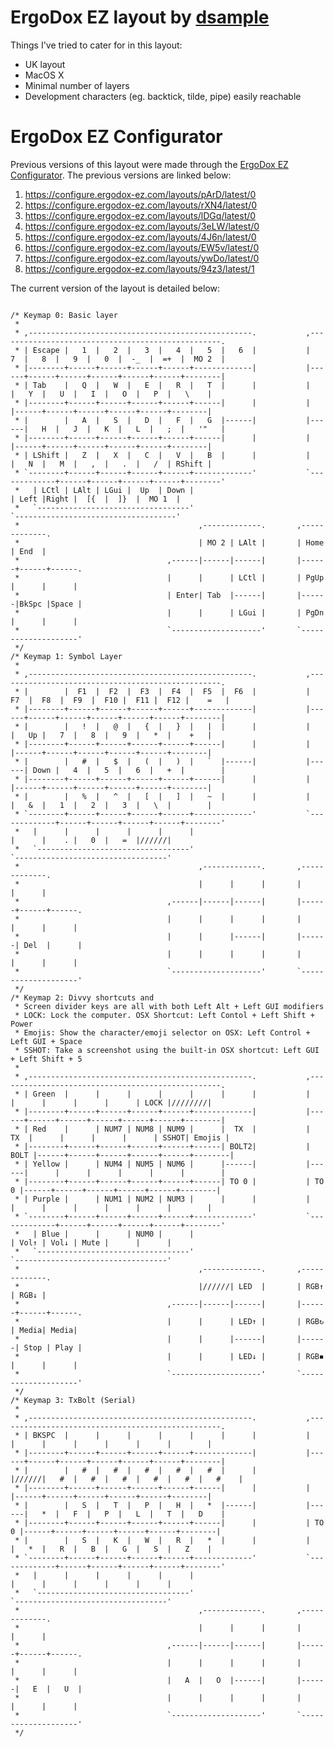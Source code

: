 # ErgoDox EZ layout by [dsample](https://sample.me.uk)

Things I've tried to cater for in this layout:

* UK layout
* MacOS X
* Minimal number of layers
* Development characters (eg. backtick, tilde, pipe) easily reachable

# ErgoDox EZ Configurator

Previous versions of this layout were made through the [ErgoDox EZ Configurator](https://configure.ergodox-ez.com). The previous versions are linked below:

1. https://configure.ergodox-ez.com/layouts/pArD/latest/0
2. https://configure.ergodox-ez.com/layouts/rXN4/latest/0
3. https://configure.ergodox-ez.com/layouts/lDGq/latest/0
4. https://configure.ergodox-ez.com/layouts/3eLW/latest/0
5. https://configure.ergodox-ez.com/layouts/4J6n/latest/0
6. https://configure.ergodox-ez.com/layouts/EW5v/latest/0
7. https://configure.ergodox-ez.com/layouts/ywDo/latest/0
8. https://configure.ergodox-ez.com/layouts/94z3/latest/1

The current version of the layout is detailed below:

<pre><code>
/* Keymap 0: Basic layer
 *
 * ,--------------------------------------------------.           ,--------------------------------------------------.
 * | Escape |   1  |   2  |   3  |   4  |   5  |   6  |           |   7  |   8  |   9  |   0  |  -_  |  =+  |  MO 2  |
 * |--------+------+------+------+------+-------------|           |------+------+------+------+------+------+--------|
 * | Tab    |   Q  |   W  |   E  |   R  |   T  |      |           |      |   Y  |   U  |   I  |   O  |   P  |   \    |
 * |--------+------+------+------+------+------|      |           |      |------+------+------+------+------+--------|
 * |        |   A  |   S  |   D  |   F  |   G  |------|           |------|   H  |   J  |   K  |   L  |   ;  |   '"   |
 * |--------+------+------+------+------+------|      |           |      |------+------+------+------+------+--------|
 * | LShift |   Z  |   X  |   C  |   V  |   B  |      |           |      |   N  |   M  |   ,  |   .  |   /  | RShift |
 * `--------+------+------+------+------+-------------'           `-------------+------+------+------+------+--------'
 *   | LCtl | LAlt | LGui |  Up  | Down |                                       | Left |Right |  [{  |  ]}  |  MO 1  |
 *   `----------------------------------'                                       `------------------------------------'
 *                                        ,-------------.       ,-------------.
 *                                        | MO 2 | LAlt |       | Home | End  |
 *                                 ,------|------|------|       |------+------+------.
 *                                 |      |      | LCtl |       | PgUp |      |      |
 *                                 | Enter| Tab  |------|       |------|BkSpc |Space |
 *                                 |      |      | LGui |       | PgDn |      |      |
 *                                 `--------------------'       `--------------------'
 */
/* Keymap 1: Symbol Layer
 *
 * ,--------------------------------------------------.           ,--------------------------------------------------.
 * |        |  F1  |  F2  |  F3  |  F4  |  F5  |  F6  |           |  F7  |  F8  |  F9  |  F10 |  F11 |  F12 |    =   |
 * |--------+------+------+------+------+-------------|           |------+------+------+------+------+------+--------|
 * |        |   !  |   @  |   {  |   }  |   |  |      |           |      |   Up |   7  |   8  |   9  |   *  |    +   |
 * |--------+------+------+------+------+------|      |           |      |------+------+------+------+------+--------|
 * |        |   #  |   $  |   (  |   )  |   `  |------|           |------| Down |   4  |   5  |   6  |   +  |        |
 * |--------+------+------+------+------+------|      |           |      |------+------+------+------+------+--------|
 * |        |   %  |   ^  |   [  |   ]  |   ~  |      |           |      |   &  |   1  |   2  |   3  |   \  |        |
 * `--------+------+------+------+------+-------------'           `-------------+------+------+------+------+--------'
 *   |      |      |      |      |      |                                       |      |    . |   0  |   =  |//////|
 *   `----------------------------------'                                       `----------------------------------'
 *                                        ,-------------.       ,-------------.
 *                                        |      |      |       |      |      |
 *                                 ,------|------|------|       |------+------+------.
 *                                 |      |      |      |       |      |      |      |
 *                                 |      |      |------|       |------| Del  |      |
 *                                 |      |      |      |       |      |      |      |
 *                                 `--------------------'       `--------------------'
 */
/* Keymap 2: Divvy shortcuts and
 * Screen divider keys are all with both Left Alt + Left GUI modifiers
 * LOCK: Lock the computer. OSX Shortcut: Left Contol + Left Shift + Power
 * Emojis: Show the character/emoji selector on OSX: Left Control + Left GUI + Space
 * SSHOT: Take a screenshot using the built-in OSX shortcut: Left GUI + Left Shift + 5
 *
 * ,--------------------------------------------------.           ,--------------------------------------------------.
 * | Green  |      |      |      |      |      |      |           |      |      |      |      |      | LOCK |////////|
 * |--------+------+------+------+------+-------------|           |------+------+------+------+------+------+--------|
 * | Red    |      | NUM7 | NUM8 | NUM9 |      |  TX  |           |  TX  |      |      |      |      | SSHOT| Emojis |
 * |--------+------+------+------+------+------| BOLT2|           | BOLT |------+------+------+------+------+--------|
 * | Yellow |      | NUM4 | NUM5 | NUM6 |      |------|           |------|      |      |      |      |      |        |
 * |--------+------+------+------+------+------| TO 0 |           | TO 0 |------+------+------+------+------+--------|
 * | Purple |      | NUM1 | NUM2 | NUM3 |      |      |           |      |      |      |      |      |      |        |
 * `--------+------+------+------+------+-------------'           `-------------+------+------+------+------+--------'
 *   | Blue |      |      | NUM0 |      |                                       | Vol↑ | Vol↓ | Mute |      |      |
 *   `----------------------------------'                                       `----------------------------------'
 *                                        ,-------------.       ,-------------.
 *                                        |//////| LED  |       | RGB↑ | RGB↓ |
 *                                 ,------|------|------|       |------+------+------.
 *                                 |      |      | LED↑ |       | RGB↻ | Media| Media|
 *                                 |      |      |------|       |------| Stop | Play |
 *                                 |      |      | LED↓ |       | RGB◾ |      |      |
 *                                 `--------------------'       `--------------------'
 */
/* Keymap 3: TxBolt (Serial)
 *
 * ,--------------------------------------------------.           ,--------------------------------------------------.
 * | BKSPC  |      |      |      |      |      |      |           |      |      |      |      |      |      |        |
 * |--------+------+------+------+------+-------------|           |------+------+------+------+------+------+--------|
 * |        |   #  |   #  |   #  |   #  |   #  |      |           |//////|   #  |   #  |   #  |   #  |   #  |   #    |
 * |--------+------+------+------+------+------|      |           |      |------+------+------+------+------+--------|
 * |        |   S  |   T  |   P  |   H  |   *  |------|           |------|   *  |   F  |   P  |   L  |   T  |   D    |
 * |--------+------+------+------+------+------|      |           | TO 0 |------+------+------+------+------+--------|
 * |        |   S  |   K  |   W  |   R  |   *  |      |           |      |   *  |   R  |   B  |   G  |   S  |   Z    |
 * `--------+------+------+------+------+-------------'           `-------------+------+------+------+------+--------'
 *   |      |      |      |      |      |                                       |      |      |      |      |      |
 *   `----------------------------------'                                       `----------------------------------'
 *                                        ,-------------.       ,-------------.
 *                                        |      |      |       |      |      |
 *                                 ,------|------|------|       |------+------+------.
 *                                 |      |      |      |       |      |      |      |
 *                                 |   A  |   O  |------|       |------|   E  |   U  |
 *                                 |      |      |      |       |      |      |      |
 *                                 `--------------------'       `--------------------'
 */
</code></pre>

